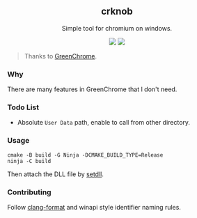<div align="center">
<h2>crknob</h2>
<p>Simple tool for chromium on windows.</p>
<img src="https://flat.badgen.net/github/release/kkocdko/crknob?color=4caf50">
<img src="https://flat.badgen.net/github/license/kkocdko/crknob?color=4caf50">
</div>

> Thanks to [GreenChrome](https://github.com/shuax/GreenChrome).

### Why

There are many features in GreenChrome that I don't need.

### Todo List

- Absolute `User Data` path, enable to call from other directory.

### Usage

```batch
cmake -B build -G Ninja -DCMAKE_BUILD_TYPE=Release
ninja -C build
```

Then attach the DLL file by [setdll](https://github.com/Microsoft/Detours/tree/master/samples/setdll).

### Contributing

Follow [clang-format](https://clang.llvm.org/docs/ClangFormat.html) and winapi style identifier naming rules.
